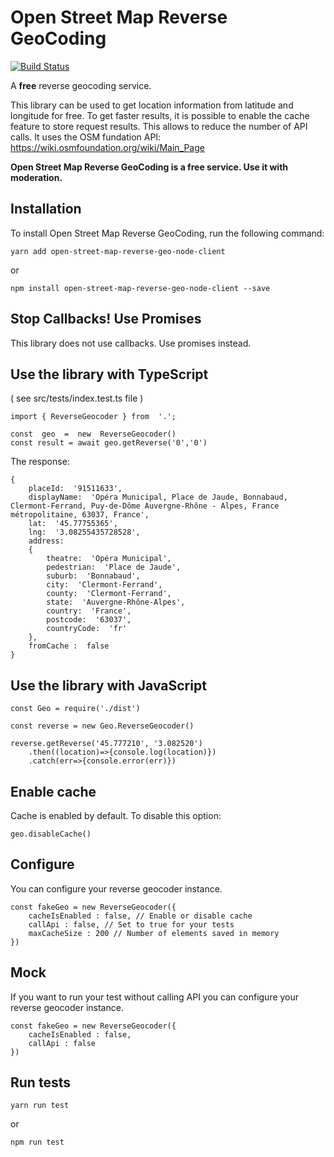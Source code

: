 
# Open Street Map Reverse GeoCoding
[![Build Status](https://travis-ci.com/damienmarchandfr/open-street-map-reverse-geo-node-client.svg?branch=master)](https://travis-ci.com/damienmarchandfr/open-street-map-reverse-geo-node-client)

A **free** reverse geocoding service.

This library can be used to get location information from latitude and longitude for free. To get faster results, it is possible to enable the cache feature to store request results. This allows to reduce the number of API calls. It uses the OSM fundation API: https://wiki.osmfoundation.org/wiki/Main_Page

**Open Street Map Reverse GeoCoding is a free service. Use it with moderation.**

 ## Installation
 
To install Open Street Map Reverse GeoCoding, run the following command:

    yarn add open-street-map-reverse-geo-node-client

or

    npm install open-street-map-reverse-geo-node-client --save

## Stop Callbacks! Use Promises

This library does not use callbacks. Use promises instead.

## Use the library with TypeScript
( see src/tests/index.test.ts file )
 
    import { ReverseGeocoder } from  '.';
    
    const  geo  =  new  ReverseGeocoder()
    const result = await geo.getReverse('0','0')

The response:

    {
	    placeId:  '91511633',
	    displayName:  'Opéra Municipal, Place de Jaude, Bonnabaud, Clermont-Ferrand, Puy-de-Dôme Auvergne-Rhône - Alpes, France métropolitaine, 63037, France',
	    lat:  '45.77755365',
	    lng:  '3.08255435728528',
	    address:
	    { 
		    theatre:  'Opéra Municipal',
		    pedestrian:  'Place de Jaude',
		    suburb:  'Bonnabaud',
		    city:  'Clermont-Ferrand',
		    county:  'Clermont-Ferrand',
		    state:  'Auvergne-Rhône-Alpes',
		    country:  'France',
		    postcode:  '63037',
		    countryCode:  'fr'
	    },
	    fromCache :  false
    }

## Use the library with JavaScript

	const Geo = require('./dist')

	const reverse = new Geo.ReverseGeocoder()

	reverse.getReverse('45.777210', '3.082520')
		.then((location)=>{console.log(location)})
		.catch(err=>{console.error(err)})

## Enable cache
Cache is enabled by default.
To disable this option:

    geo.disableCache()

## Configure
You can configure your reverse geocoder instance.

	const fakeGeo = new ReverseGeocoder({
		cacheIsEnabled : false, // Enable or disable cache
		callApi : false, // Set to true for your tests
		maxCacheSize : 200 // Number of elements saved in memory
	})

## Mock

If you want to run your test without calling API you can configure your reverse geocoder instance.

	const fakeGeo = new ReverseGeocoder({
		cacheIsEnabled : false,
		callApi : false
	})


## Run tests

    yarn run test

or

    npm run test

